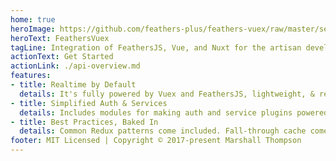 ```yaml
---
home: true
heroImage: https://github.com/feathers-plus/feathers-vuex/raw/master/service-logo.png
heroText: FeathersVuex
tagLine: Integration of FeathersJS, Vue, and Nuxt for the artisan developer
actionText: Get Started
actionLink: ./api-overview.md
features:
- title: Realtime by Default
  details: It's fully powered by Vuex and FeathersJS, lightweight, & realtime out of the box.
- title: Simplified Auth & Services
  details: Includes modules for making auth and service plugins powered by Vuex. All plugins can be easily customized to fit your app.  Fully flexible.
- title: Best Practices, Baked In
  details: Common Redux patterns come included. Fall-through cache comes standard. Query the vuex store like a database.
footer: MIT Licensed | Copyright © 2017-present Marshall Thompson
---
```

